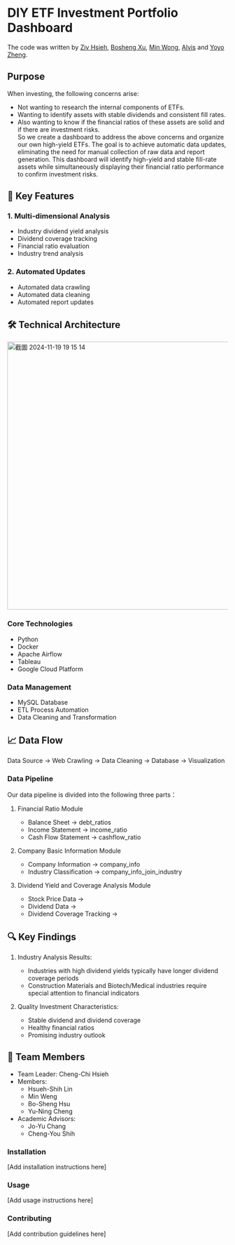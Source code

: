 # DIY ETF Investment Portfolio Dashboard
The code was written by [Ziv Hsieh](https://github.com/ZivHsieh), [Bosheng Xu](https://github.com/ndd049032), [Min Wong](https://github.com/wmmmmoo), [Alvis](linmaimai) and  [Yoyo Zheng](https://github.com/yoyozheng97).  

## Purpose  
When investing, the following concerns arise:  
- Not wanting to research the internal components of ETFs.  
- Wanting to identify assets with stable dividends and consistent fill rates.  
- Also wanting to know if the financial ratios of these assets are solid and if there are investment risks.  
So we create a dashboard to address the above concerns and organize our own high-yield ETFs. The goal is to achieve automatic data updates, eliminating the need for manual collection of raw data and report generation. This dashboard will identify high-yield and stable fill-rate assets while simultaneously displaying their financial ratio performance to confirm investment risks.  

## 🎯 Key Features

### 1. Multi-dimensional Analysis
- Industry dividend yield analysis
- Dividend coverage tracking
- Financial ratio evaluation
- Industry trend analysis

### 2. Automated Updates
- Automated data crawling
- Automated data cleaning
- Automated report updates

## 🛠 Technical Architecture
<img width="612" alt="截圖 2024-11-19 19 15 14" src="https://github.com/user-attachments/assets/e2e8a634-9e9e-464c-b1d0-2803a4b20a6d">

### Core Technologies
- Python
- Docker
- Apache Airflow
- Tableau
- Google Cloud Platform

### Data Management
- MySQL Database
- ETL Process Automation
- Data Cleaning and Transformation

## 📈 Data Flow

Data Source → Web Crawling → Data Cleaning → Database → Visualization

### Data Pipeline
Our data pipeline is divided into the following three parts：
1. Financial Ratio Module
   - Balance Sheet → debt_ratios
   - Income Statement → income_ratio
   - Cash Flow Statement → cashflow_ratio
   
2. Company Basic Information Module
   - Company Information → company_info
   - Industry Classification → company_info_join_industry
   
3. Dividend Yield and Coverage Analysis Module
   - Stock Price Data → 
   - Dividend Data → 
   - Dividend Coverage Tracking → 

## 🔍 Key Findings

1. Industry Analysis Results:
   - Industries with high dividend yields typically have longer dividend coverage periods
   - Construction Materials and Biotech/Medical industries require special attention to financial indicators
   
2. Quality Investment Characteristics:
   - Stable dividend and dividend coverage
   - Healthy financial ratios
   - Promising industry outlook

## 👥 Team Members

- Team Leader: Cheng-Chi Hsieh
- Members:
  - Hsueh-Shih Lin
  - Min Weng
  - Bo-Sheng Hsu
  - Yu-Ning Cheng
- Academic Advisors:
  - Jo-Yu Chang
  - Cheng-You Shih

### Installation

[Add installation instructions here]

### Usage

[Add usage instructions here]

### Contributing

[Add contribution guidelines here]
